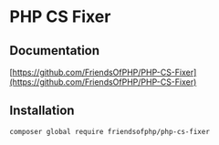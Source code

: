 # PHP CS Fixer

## Documentation

[https://github.com/FriendsOfPHP/PHP-CS-Fixer](https://github.com/FriendsOfPHP/PHP-CS-Fixer)

## Installation

```bash
composer global require friendsofphp/php-cs-fixer
```
